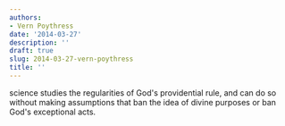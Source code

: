```yaml
---
authors:
- Vern Poythress
date: '2014-03-27'
description: ''
draft: true
slug: 2014-03-27-vern-poythress
title: ''
---
```

science studies the regularities of God's providential rule, and can do so without making assumptions that ban the idea of divine purposes or ban God's exceptional acts.



